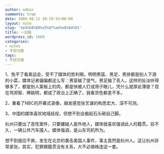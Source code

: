 ```yaml
---
author: admin
comments: true
date: 2008-08-11 10:19:15+00:00
layout: note
slug: '%e4%b8%80%e5%8f%a4%e8%84%91'
title: 一古脑
wordpress_id: 1669
categories:
- notes
- 不好归类
tags:
- 不好归类
---
```


1、免不了看奥运会，受不了媒体的势利眼。明明男篮、男足、男排都是别人下酒的小菜，媒体记者偏偏都这么写：男篮输了提气，男足输了丢人。这样的扯淡听得够多了，都是别人案板上的肉，都是快被人打成筛子眼儿，凭什么就厚此薄彼？现在骂郑智、捧姚明，都成了政治上正确了。我看货色都差不多。

2、重看了NBC的开幕式录像，越发感觉张艺谋的构思宏大、深不可测。

3、中国的媒体喜欢地域歧视，但想不到会搬起石头砸自己脚。

杭州只要出了恶性案件，只要嫌疑人是外地人，媒体就喜欢强调此人的籍贯。前不久，一辆公共汽车撞人，媒体强调，是山东司机所为。

想不到报应不爽，发生在北京的袭击美国人事件，事主竟然是杭州人。这让杭州非常紧张。其实，犯罪跟籍贯没有关系，大不必搞株连这一套。
